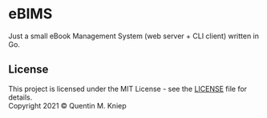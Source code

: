# eBIMS

Just a small eBook Management System (web server + CLI client) written in Go.

## License

This project is licensed under the MIT License - see the [LICENSE](LICENSE) file for details.\
Copyright 2021 © Quentin M. Kniep
